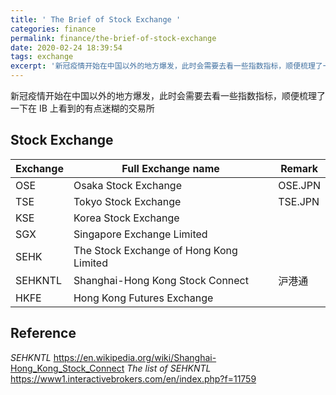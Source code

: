 ```yaml
---
title: ' The Brief of Stock Exchange '
categories: finance
permalink: finance/the-brief-of-stock-exchange
date: 2020-02-24 18:39:54
tags: exchange
excerpt: '新冠疫情开始在中国以外的地方爆发，此时会需要去看一些指数指标，顺便梳理了一下在 IB 上看到的有点迷糊的交易所'
---
```


新冠疫情开始在中国以外的地方爆发，此时会需要去看一些指数指标，顺便梳理了一下在 IB 上看到的有点迷糊的交易所



## Stock Exchange

| Exchange | Full Exchange name | Remark |
| --- | --- | --- |
| OSE | Osaka Stock Exchange | OSE.JPN |
| TSE | Tokyo Stock Exchange | TSE.JPN |
| KSE | Korea Stock Exchange | |
| SGX | Singapore Exchange Limited |  |
| SEHK | The Stock Exchange of Hong Kong Limited | |
| SEHKNTL | Shanghai-Hong Kong Stock Connect | 沪港通 |
| HKFE | Hong Kong Futures Exchange | |



## Reference
_SEHKNTL_
https://en.wikipedia.org/wiki/Shanghai-Hong_Kong_Stock_Connect
_The list of SEHKNTL_
https://www1.interactivebrokers.com/en/index.php?f=11759